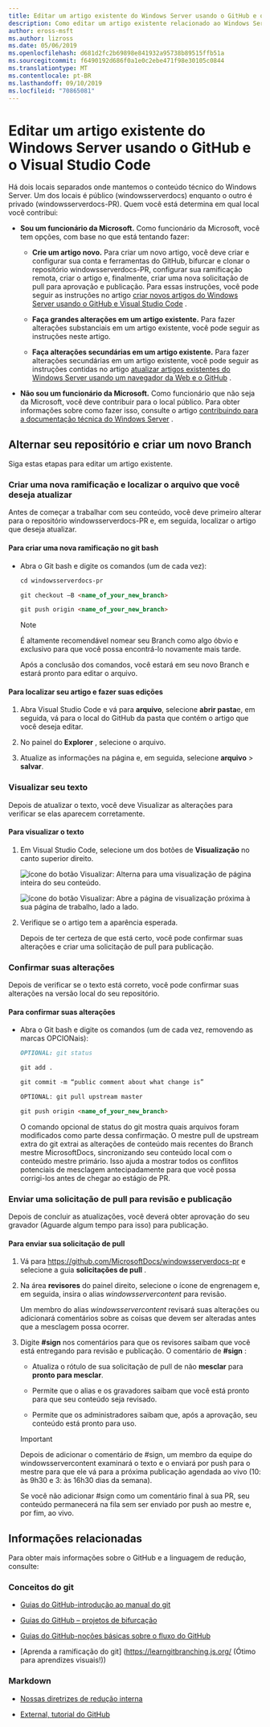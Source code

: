 ```yaml
---
title: Editar um artigo existente do Windows Server usando o GitHub e o Visual Studio Code
description: Como editar um artigo existente relacionado ao Windows Server, usando o GitHub e o Visual Studio Code, como um funcionário da Microsoft.
author: eross-msft
ms.author: lizross
ms.date: 05/06/2019
ms.openlocfilehash: d681d2fc2b69898e841932a95738b89515ffb51a
ms.sourcegitcommit: f6490192d686f0a1e0c2ebe471f98e30105c0844
ms.translationtype: MT
ms.contentlocale: pt-BR
ms.lasthandoff: 09/10/2019
ms.locfileid: "70865081"
---
```

# <a name="edit-an-existing-windows-server-article-using-github-and-visual-studio-code"></a>Editar um artigo existente do Windows Server usando o GitHub e o Visual Studio Code

Há dois locais separados onde mantemos o conteúdo técnico do Windows Server. Um dos locais é público (windowsserverdocs) enquanto o outro é privado (windowsserverdocs-PR). Quem você está determina em qual local você contribui:

- **Sou um funcionário da Microsoft.** Como funcionário da Microsoft, você tem opções, com base no que está tentando fazer:

    - **Crie um artigo novo.** Para criar um novo artigo, você deve criar e configurar sua conta e ferramentas do GitHub, bifurcar e clonar o repositório windowsserverdocs-PR, configurar sua ramificação remota, criar o artigo e, finalmente, criar uma nova solicitação de pull para aprovação e publicação. Para essas instruções, você pode seguir as instruções no artigo [criar novos artigos do Windows Server usando o GitHub e Visual Studio Code](create-new-using-github.md) .

    - **Faça grandes alterações em um artigo existente.** Para fazer alterações substanciais em um artigo existente, você pode seguir as instruções neste artigo.

    - **Faça alterações secundárias em um artigo existente.** Para fazer alterações secundárias em um artigo existente, você pode seguir as instruções contidas no artigo [atualizar artigos existentes do Windows Server usando um navegador da Web e o GitHub](github-browser-updates.md) .

- **Não sou um funcionário da Microsoft.** Como funcionário que não seja da Microsoft, você deve contribuir para o local público. Para obter informações sobre como fazer isso, consulte o artigo [contribuindo para a documentação técnica do Windows Server](https://github.com/MicrosoftDocs/windowsserverdocs/blob/master/CONTRIBUTING.md) .

## <a name="switch-your-repo-and-create-a-new-branch"></a>Alternar seu repositório e criar um novo Branch

Siga estas etapas para editar um artigo existente.

### <a name="create-a-new-branch-and-locate-the-file-you-want-to-update"></a>Criar uma nova ramificação e localizar o arquivo que você deseja atualizar

Antes de começar a trabalhar com seu conteúdo, você deve primeiro alterar para o repositório windowsserverdocs-PR e, em seguida, localizar o artigo que deseja atualizar.

#### <a name="to-create-a-new-branch-in-git-bash"></a>Para criar uma nova ramificação no git bash

- Abra o Git bash e digite os comandos (um de cada vez):

    ```markdown
    cd windowsserverdocs-pr

    git checkout –B <name_of_your_new_branch>

    git push origin <name_of_your_new_branch>
    ```

    >[!Note]
    >É altamente recomendável nomear seu Branch como algo óbvio e exclusivo para que você possa encontrá-lo novamente mais tarde.

    Após a conclusão dos comandos, você estará em seu novo Branch e estará pronto para editar o arquivo.

#### <a name="to-locate-your-article-and-make-your-edits"></a>Para localizar seu artigo e fazer suas edições

1. Abra Visual Studio Code e vá para **arquivo**, selecione **abrir pasta**e, em seguida, vá para o local do GitHub da pasta que contém o artigo que você deseja editar.

2. No painel do **Explorer** , selecione o arquivo.

3. Atualize as informações na página e, em seguida, selecione **arquivo** > **salvar**.

### <a name="preview-your-text"></a>Visualizar seu texto

Depois de atualizar o texto, você deve Visualizar as alterações para verificar se elas aparecem corretamente.

#### <a name="to-preview-your-text"></a>Para visualizar o texto

1. Em Visual Studio Code, selecione um dos botões de **Visualização** no canto superior direito.

    ![ícone do botão Visualizar](media/create-new-using-github/preview-button-full-page.png): Alterna para uma visualização de página inteira do seu conteúdo.

    ![ícone do botão Visualizar](media/create-new-using-github/preview-button-side-by-side.png): Abre a página de visualização próxima à sua página de trabalho, lado a lado.

2. Verifique se o artigo tem a aparência esperada.

    Depois de ter certeza de que está certo, você pode confirmar suas alterações e criar uma solicitação de pull para publicação.

### <a name="commit-your-changes"></a>Confirmar suas alterações

Depois de verificar se o texto está correto, você pode confirmar suas alterações na versão local do seu repositório.

#### <a name="to-commit-your-changes"></a>Para confirmar suas alterações

- Abra o Git bash e digite os comandos (um de cada vez, removendo as marcas OPCIONais):

    ```markdown
    OPTIONAL: git status

    git add .

    git commit -m “public comment about what change is”

    OPTIONAL: git pull upstream master

    git push origin <name_of_your_new_branch>

    ```

    O comando opcional de status do git mostra quais arquivos foram modificados como parte dessa confirmação. O mestre pull de upstream extra do git extrai as alterações de conteúdo mais recentes do Branch mestre MicrosoftDocs, sincronizando seu conteúdo local com o conteúdo mestre primário. Isso ajuda a mostrar todos os conflitos potenciais de mesclagem antecipadamente para que você possa corrigi-los antes de chegar ao estágio de PR.

### <a name="submit-a-pull-request-for-review-and-publication"></a>Enviar uma solicitação de pull para revisão e publicação

Depois de concluir as atualizações, você deverá obter aprovação do seu gravador (Aguarde algum tempo para isso) para publicação.

#### <a name="to-submit-your-pull-request"></a>Para enviar sua solicitação de pull

1. Vá para https://github.com/MicrosoftDocs/windowsserverdocs-pr e selecione a guia **solicitações de pull** .

2. Na área **revisores** do painel direito, selecione o ícone de engrenagem e, em seguida, insira o alias _windowsservercontent_ para revisão.

    Um membro do alias _windowsservercontent_ revisará suas alterações ou adicionará comentários sobre as coisas que devem ser alteradas antes que a mesclagem possa ocorrer.

3. Digite **#sign** nos comentários para que os revisores saibam que você está entregando para revisão e publicação. O comentário de **#sign** :

    - Atualiza o rótulo de sua solicitação de pull de não **mesclar** para **pronto para mesclar**.

    - Permite que o alias e os gravadores saibam que você está pronto para que seu conteúdo seja revisado.

    - Permite que os administradores saibam que, após a aprovação, seu conteúdo está pronto para uso.

    >[!Important]
    >Depois de adicionar o comentário de #sign, um membro da equipe do windowsservercontent examinará o texto e o enviará por push para o mestre para que ele vá para a próxima publicação agendada ao vivo (10: às 9h30 e 3: às 16h30 dias da semana).
    >
    >Se você não adicionar #sign como um comentário final à sua PR, seu conteúdo permanecerá na fila sem ser enviado por push ao mestre e, por fim, ao vivo.

## <a name="related-information"></a>Informações relacionadas

Para obter mais informações sobre o GitHub e a linguagem de redução, consulte:

### <a name="git-concepts"></a>Conceitos do git

- [Guias do GitHub-introdução ao manual do git](https://guides.github.com/introduction/git-handbook/)

- [Guias do GitHub – projetos de bifurcação](https://guides.github.com/activities/forking/)

- [Guias do GitHub-noções básicas sobre o fluxo do GitHub](https://guides.github.com/introduction/flow/)

- [Aprenda a ramificação do git] (https://learngitbranching.js.org/ (Ótimo para aprendizes visuais!))

### <a name="markdown"></a>Markdown

- [Nossas diretrizes de redução interna](https://review.docs.microsoft.com/help/contribute/markdown-reference?branch=master)

- [External, tutorial do GitHub](https://www.markdowntutorial.com/)
